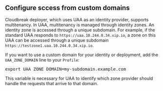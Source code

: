 
## Configure sccess from custom domains

Cloudbreak deployer, which uses UAA as an identity provider, supports multitenancy. In UAA, multitenancy is managed through identity zones. An identity zone is accessed through a unique subdomain. For example, if the standard UAA responds to `https://uaa.10.244.0.34.xip.io`, a zone on this UAA can be accessed through a unique subdomain `https://testzone1.uaa.10.244.0.34.xip.io`.

If you want to use a custom domain for your identity or deployment, add the `UAA_ZONE_DOMAIN` line to your `Profile`:

<pre>export UAA_ZONE_DOMAIN=my-subdomain.example.com</pre>

This variable is necessary for UAA to identify which zone provider should handle the requests that arrive to that domain.


